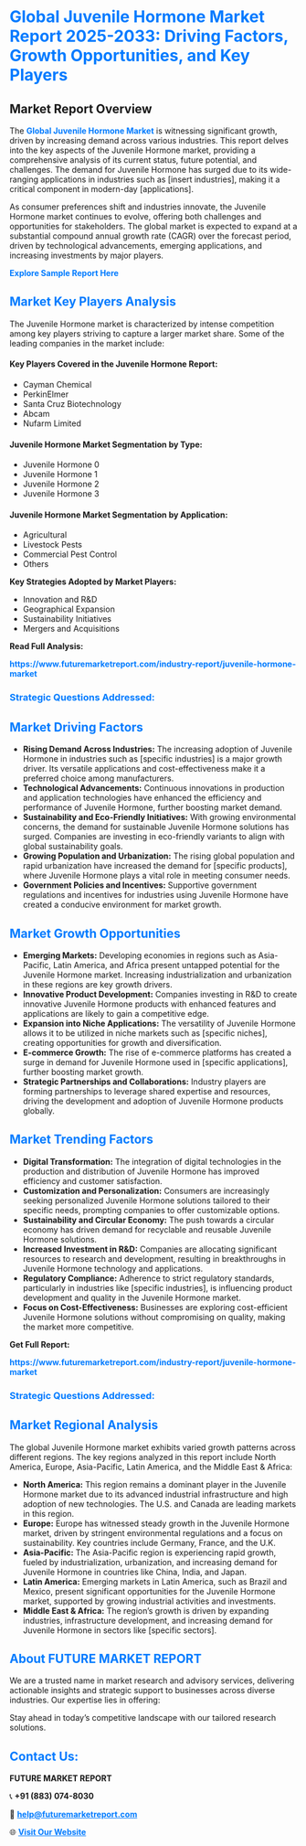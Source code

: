 <h1 style="color: #007BFF;">Global Juvenile Hormone Market Report 2025-2033: Driving Factors, Growth Opportunities, and Key Players</h1>

<section id="overview">
<h2>Market Report Overview</h2>
<p>The <a href="https://www.futuremarketreport.com/industry-report/juvenile-hormone-market" style="color: #007BFF; text-decoration: none;"><strong>Global Juvenile Hormone Market</strong></a> is witnessing significant growth, driven by increasing demand across various industries. This report delves into the key aspects of the Juvenile Hormone market, providing a comprehensive analysis of its current status, future potential, and challenges. The demand for Juvenile Hormone has surged due to its wide-ranging applications in industries such as [insert industries], making it a critical component in modern-day [applications].</p>
<p>As consumer preferences shift and industries innovate, the Juvenile Hormone market continues to evolve, offering both challenges and opportunities for stakeholders. The global market is expected to expand at a substantial compound annual growth rate (CAGR) over the forecast period, driven by technological advancements, emerging applications, and increasing investments by major players.</p>
</section>

<section id="overview">
<p><a href="https://www.futuremarketreport.com/request-sample/reportId=114528" style="color: #007BFF; text-decoration: none;"><strong>Explore Sample Report Here</strong></a></p>
</section>

<section id="key-players">
<h2 style="color: #007BFF;">Market Key Players Analysis</h2>
<p>The Juvenile Hormone market is characterized by intense competition among key players striving to capture a larger market share. Some of the leading companies in the market include:</p>
<h4>Key Players Covered in the Juvenile Hormone Report:</h4>
<ul><li>Cayman Chemical</li><li>PerkinElmer</li><li>Santa Cruz Biotechnology</li><li>Abcam</li><li>Nufarm Limited</li></ul>
<h4>Juvenile Hormone Market Segmentation by Type:</h4>
<ul><li>Juvenile Hormone 0</li><li>Juvenile Hormone 1</li><li>Juvenile Hormone 2</li><li>Juvenile Hormone 3</li></ul>

<h4>Juvenile Hormone Market Segmentation by Application:</h4>
<ul><li>Agricultural</li><li>Livestock Pests</li><li>Commercial Pest Control</li><li>Others</li></ul>
<p><strong>Key Strategies Adopted by Market Players:</strong></p>
<ul>
<li>Innovation and R&D</li>
<li>Geographical Expansion</li>
<li>Sustainability Initiatives</li>
<li>Mergers and Acquisitions</li>
</ul>
</section>

<section>
<p><strong>Read Full Analysis: </strong></p><a href="https://www.futuremarketreport.com/industry-report/juvenile-hormone-market" style="color: #007BFF; text-decoration: none;"><strong>https://www.futuremarketreport.com/industry-report/juvenile-hormone-market</strong></a>
<h3 style="color: #007BFF;">Strategic Questions Addressed:</h3>
</section>

<section id="driving-factors">
<h2 style="color: #007BFF;">Market Driving Factors</h2>
<ul>
<li><strong>Rising Demand Across Industries:</strong> The increasing adoption of Juvenile Hormone in industries such as [specific industries] is a major growth driver. Its versatile applications and cost-effectiveness make it a preferred choice among manufacturers.</li>
<li><strong>Technological Advancements:</strong> Continuous innovations in production and application technologies have enhanced the efficiency and performance of Juvenile Hormone, further boosting market demand.</li>
<li><strong>Sustainability and Eco-Friendly Initiatives:</strong> With growing environmental concerns, the demand for sustainable Juvenile Hormone solutions has surged. Companies are investing in eco-friendly variants to align with global sustainability goals.</li>
<li><strong>Growing Population and Urbanization:</strong> The rising global population and rapid urbanization have increased the demand for [specific products], where Juvenile Hormone plays a vital role in meeting consumer needs.</li>
<li><strong>Government Policies and Incentives:</strong> Supportive government regulations and incentives for industries using Juvenile Hormone have created a conducive environment for market growth.</li>
</ul>
</section>

<section id="growth-opportunities">
<h2 style="color: #007BFF;">Market Growth Opportunities</h2>
<ul>
<li><strong>Emerging Markets:</strong> Developing economies in regions such as Asia-Pacific, Latin America, and Africa present untapped potential for the Juvenile Hormone market. Increasing industrialization and urbanization in these regions are key growth drivers.</li>
<li><strong>Innovative Product Development:</strong> Companies investing in R&D to create innovative Juvenile Hormone products with enhanced features and applications are likely to gain a competitive edge.</li>
<li><strong>Expansion into Niche Applications:</strong> The versatility of Juvenile Hormone allows it to be utilized in niche markets such as [specific niches], creating opportunities for growth and diversification.</li>
<li><strong>E-commerce Growth:</strong> The rise of e-commerce platforms has created a surge in demand for Juvenile Hormone used in [specific applications], further boosting market growth.</li>
<li><strong>Strategic Partnerships and Collaborations:</strong> Industry players are forming partnerships to leverage shared expertise and resources, driving the development and adoption of Juvenile Hormone products globally.</li>
</ul>
</section>

<section id="trending-factors">
<h2 style="color: #007BFF;">Market Trending Factors</h2>
<ul>
<li><strong>Digital Transformation:</strong> The integration of digital technologies in the production and distribution of Juvenile Hormone has improved efficiency and customer satisfaction.</li>
<li><strong>Customization and Personalization:</strong> Consumers are increasingly seeking personalized Juvenile Hormone solutions tailored to their specific needs, prompting companies to offer customizable options.</li>
<li><strong>Sustainability and Circular Economy:</strong> The push towards a circular economy has driven demand for recyclable and reusable Juvenile Hormone solutions.</li>
<li><strong>Increased Investment in R&D:</strong> Companies are allocating significant resources to research and development, resulting in breakthroughs in Juvenile Hormone technology and applications.</li>
<li><strong>Regulatory Compliance:</strong> Adherence to strict regulatory standards, particularly in industries like [specific industries], is influencing product development and quality in the Juvenile Hormone market.</li>
<li><strong>Focus on Cost-Effectiveness:</strong> Businesses are exploring cost-efficient Juvenile Hormone solutions without compromising on quality, making the market more competitive.</li>
</ul>
</section>

<section>
<p><strong>Get Full Report: </strong></p><a href="https://www.futuremarketreport.com/industry-report/juvenile-hormone-market" style="color: #007BFF; text-decoration: none;"><strong>https://www.futuremarketreport.com/industry-report/juvenile-hormone-market</strong></a>
<h3 style="color: #007BFF;">Strategic Questions Addressed:</h3>
</section>


<section id="regional-analysis">
<h2 style="color: #007BFF;">Market Regional Analysis</h2>
<p>The global Juvenile Hormone market exhibits varied growth patterns across different regions. The key regions analyzed in this report include North America, Europe, Asia-Pacific, Latin America, and the Middle East & Africa:</p>
<ul>
<li><strong>North America:</strong> This region remains a dominant player in the Juvenile Hormone market due to its advanced industrial infrastructure and high adoption of new technologies. The U.S. and Canada are leading markets in this region.</li>
<li><strong>Europe:</strong> Europe has witnessed steady growth in the Juvenile Hormone market, driven by stringent environmental regulations and a focus on sustainability. Key countries include Germany, France, and the U.K.</li>
<li><strong>Asia-Pacific:</strong> The Asia-Pacific region is experiencing rapid growth, fueled by industrialization, urbanization, and increasing demand for Juvenile Hormone in countries like China, India, and Japan.</li>
<li><strong>Latin America:</strong> Emerging markets in Latin America, such as Brazil and Mexico, present significant opportunities for the Juvenile Hormone market, supported by growing industrial activities and investments.</li>
<li><strong>Middle East & Africa:</strong> The region’s growth is driven by expanding industries, infrastructure development, and increasing demand for Juvenile Hormone in sectors like [specific sectors].</li>
</ul>
</section>

<footer>
<h2 style="color: #007BFF;">About FUTURE MARKET REPORT</h2>
<p>We are a trusted name in market research and advisory services, delivering actionable insights and strategic support to businesses across diverse industries. Our expertise lies in offering:</p>

<p>Stay ahead in today’s competitive landscape with our tailored research solutions.</p>

<h2 style="color: #007BFF;">Contact Us:</h2>
<p><strong>FUTURE MARKET REPORT</strong></p>
<p>📞 <strong>+91 (883) 074-8030</strong></p>
<p>📧 <strong><a href="mailto:help@futuremarketreport.com" style="color: #007BFF;">help@futuremarketreport.com</a></strong></p>
<p>🌐 <strong><a href="https://www.futuremarketreport.com/" style="color: #007BFF;">Visit Our Website</a></strong></p>
</footer>